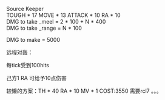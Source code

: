 Source Keeper   
TOUGH * 17 MOVE * 13 ATTACK * 10 RA * 10    
DMG to take _meel = 2 * 100 + N * 400  
DMG to take _range = N * 100 

DMG to make = 5000  

远程对轰：

每tick受到100hits

己方1 RA 可给予10点伤害

较懒的方案：TH * 40 RA * 10 MV * 1 COST:3550  需要rcl7 。。。
